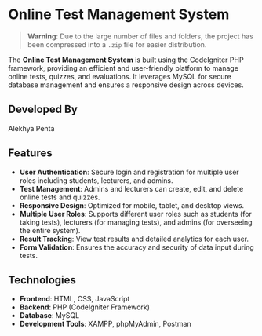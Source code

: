 # Online Test Management System

> **Warning**: Due to the large number of files and folders, the project has been compressed into a `.zip` file for easier distribution.

The **Online Test Management System** is built using the CodeIgniter PHP framework, providing an efficient and user-friendly platform to manage online tests, quizzes, and evaluations. It leverages MySQL for secure database management and ensures a responsive design across devices.

## Developed By
Alekhya Penta

## Features
- **User Authentication**: Secure login and registration for multiple user roles including students, lecturers, and admins.
- **Test Management**: Admins and lecturers can create, edit, and delete online tests and quizzes.
- **Responsive Design**: Optimized for mobile, tablet, and desktop views.
- **Multiple User Roles**: Supports different user roles such as students (for taking tests), lecturers (for managing tests), and admins (for overseeing the entire system).
- **Result Tracking**: View test results and detailed analytics for each user.
- **Form Validation**: Ensures the accuracy and security of data input during tests.

## Technologies
- **Frontend**: HTML, CSS, JavaScript
- **Backend**: PHP (CodeIgniter Framework)
- **Database**: MySQL
- **Development Tools**: XAMPP, phpMyAdmin, Postman

